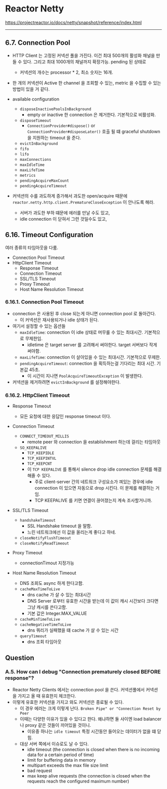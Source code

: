 # Reactor Netty 

https://projectreactor.io/docs/netty/snapshot/reference/index.html

*** 

## 6.7. Connection Pool

- HTTP Client 는 고정된 커넥션 풀을 가진다. 이건 최대 500개의 활성화 채널을 만들 수 있다. 그리고 최대 1000개의 채널까지 확장가능. pending 된 상태로
  - 커넥션의 개수는 processor * 2, 최소 숫자는 16개. 

- 한 개의 커넥션이 Active 한 channel 을 조회할 수 있는, metric 을 수집할 수 있는 방법이 있을 거 같다. 

- available configuration 
  - `disposeInactivePoolsInBackground`
    - empty or inactive 한 connection 은 제거한다. 기본적으로 비활성화.
  - `disposeTimeout`
    - `ConnectionProvider#dispose()` or `ConnectionProvider#disposeLater()` 호출 될 떄 graceful shutdown 을 지원하는 timeout 을 준다.
  - `evictInBackground`
  - `fifo`
  - `lifo`
  - `maxConnections`
  - `maxIdleTime`
  - `maxLifeTime`
  - `metrics`
  - `pendingAcquireMaxCount`
  - `pendingAcquireTimeout`

- 커넥션의 수를 과도하게 증가해서 과도한 open/acquire 때문에 `reactor.netty.http.client.PrematureCloseException` 이 안나도록 해라. 
  - 서버가 과도한 부하 떄문에 에러를 만날 수도 있고, 
  - idle connection 이 닫혀서 그런 것일수도 있고,

## 6.16. Timeout Configuration

여러 종류의 타임아웃을 다룸. 

- Connection Pool Timeout 
- HttpClient Timeout 
  - Response Timeout 
  - Connection Timeout 
  - SSL/TLS Timeout 
  - Proxy Timeout 
  - Host Name Resolution Timeout 

### 6.16.1. Connection Pool Timeout

- connection 은 사용된 후 close 되는게 아니면 connection pool 로 돌아간다.
  - 이 커넥션은 재사용되거나 idle 상태가 된다. 
- 여기서 설정할 수 있는 옵션들
  - `maxIdleTime`: connection 이 idle 상태로 머무룰 수 있는 최대시간. 기본적으로 무제한임.
    - idletime 은 target server 를 고려해서 써야한다. target 서버보다 작게 써야함.
  - `maxLifeTime`: connection 이 살아있을 수 있는 최대시간. 기본적으로 무제한. 
  - `pendingAcquireTimeout`: connection 을 획득하는걸 기다리는 최대 시간. 기본값 45초.
    - 이 시간이 지나면 `PoolAcquireTimeoutException` 이 발생한다.
- 커넥션을 제거하려면 `evictInBackground` 를 설정해야한다.

### 6.16.2. HttpClient Timeout

- Response Timeout
  - 모든 요청에 대한 응답인 response timeout 이다.

- Connection Timeout
  - `CONNECT_TIMEOUT_MILLIS`
    - remote peer 와 connection 을 establishment 하는데 걸리는 타임아웃 
  - `SO_KEEPALIVE`
    - `TCP_KEEPIDLE`
    - `TCP_KEEPINTVL`
    - `TCP_KEEPCNT`
    - 이 `TCP KEEPALIVE` 를 통해서 silence drop idle connection 문제를 해결해줄 수 있다. 
      - 주로 client-server 간의 네트워크 구성요소가 껴있는 경우에 idle connection 이 있으면 자동으로 drop 시킨다. 이 문제를 해결하는 거임.
      - TCP KEEPALIVE 를 키면 연결이 끊어졌는지 계속 조사할거니까.

- SSL/TLS Timeout
  - `handshakeTimeout`
    - SSL Handshake timeout 을 말함.
    - 느린 네트워크에선 이 값을 올리는게 좋다고 하네. 
  - `closeNotifyFlushTimeout`
  - `closeNotifyReadTimeout`

- Proxy Timeout
  - connectionTimout 지정가능

- Host Name Resolution Timeout
  - DNS 조회도 async 하게 한다고함.
  - `cacheMaxTimeToLive`
    - dns cache 가 살 수 있는 최대시간 
    - DNS Server 로부터 유효한 시간을 받는데 이 값이 캐시 시간보다 크다면 그냥 캐시를 쓴다고함.
    - 기본 값은 Integer.MAX_VALUE
  - `cacheMinTimeToLive`
  - `cacheNegativeTimeToLive`
    - dns 쿼리가 실패했을 떄 cache 가 살 수 있는 시간
  - `queryTimeout`
    - dns 조회 타임아웃

## Question 

### A.5. How can I debug "Connection prematurely closed BEFORE response"?

- Reactor Netty Clients 에서는 connection pool 을 쓴다. 커넥션풀에서 커넥션을 가지고 올 때 유효한지 체크한다. 
- 이렇게 유효한 커넥션을 가지고 와도 커넥션은 종료될 수 있다. 
  - 이 경우 에러는 크게 이렇게 난다. `Broken Pipe" or "Connection Reset by Peer`
  - 이때는 다양한 이유가 있을 수 있다고 한다. 왜냐하면 둘 사이엔 load balancer 나 proxy 같은 것들이 끼어있을 것이니.
    - 이유중 하나는 `idle timeout` 특정 시간동안 들어오는 데이터가 없을 떄 닫힘.
  - 대상 서버 쪽에서 이슈로도 날 수 있다.
    - idle timeout (the connection is closed when there is no incoming data for a certain period of time)
    - limit for buffering data in memory 
    - multipart exceeds the max file size limit 
    - bad request 
    - max keep alive requests (the connection is closed when the requests reach the configured maximum number)
